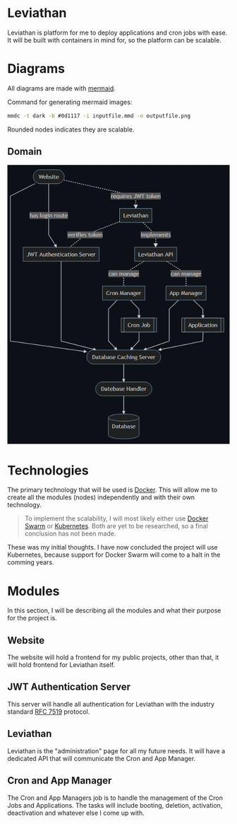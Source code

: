 # Leviathan
Leviathan is platform for me to deploy applications and cron jobs with ease. It will be built with containers in mind for, so the platform can be scalable.

# Diagrams
All diagrams are made with [mermaid](https://mermaid-js.github.io/mermaid/#/).

Command for generating mermaid images:
```bat
mmdc -t dark -b #0d1117 -i inputfile.mmd -o outputfile.png
```

Rounded nodes indicates they are scalable.

## Domain
![](diagrams/domain.png)

# Technologies
The primary technology that will be used is [Docker](https://www.docker.com/). This will allow me to create all the modules (nodes) independently and with their own technology.

> To implement the scalability, I will most likely either use [Docker Swarm](https://docs.docker.com/engine/swarm/) or [Kubernetes](https://kubernetes.io/). Both are yet to be researched, so a final conclusion has not been made.

These was my initial thoughts. I have now concluded the project will use Kubernetes, because support for Docker Swarm will come to a halt in the comming years.

# Modules
In this section, I will be describing all the modules and what their purpose for the project is.

## Website
The website will hold a frontend for my public projects, other than that, it will hold frontend for Leviathan itself.

## JWT Authentication Server
This server will handle all authentication for Leviathan with the industry standard [RFC 7519](https://jwt.io/) protocol.

## Leviathan
Leviathan is the "administration" page for all my future needs. It will have a dedicated API that will communicate the Cron and App Manager.

## Cron and App Manager
The Cron and App Managers job is to handle the management of the Cron Jobs and Applications. The tasks will include booting, deletion, activation, deactivation and whatever else I come up with.